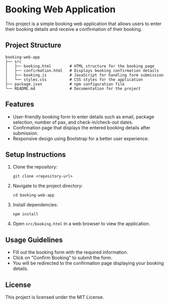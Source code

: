 # Booking Web Application

This project is a simple booking web application that allows users to enter their booking details and receive a confirmation of their booking.

## Project Structure

```
booking-web-app
├── src
│   ├── booking.html        # HTML structure for the booking page
│   ├── confirmation.html   # Displays booking confirmation details
│   ├── booking.js          # JavaScript for handling form submission
│   └── styles.css          # CSS styles for the application
├── package.json            # npm configuration file
└── README.md               # Documentation for the project
```

## Features

- User-friendly booking form to enter details such as email, package selection, number of pax, and check-in/check-out dates.
- Confirmation page that displays the entered booking details after submission.
- Responsive design using Bootstrap for a better user experience.

## Setup Instructions

1. Clone the repository:
   ```
   git clone <repository-url>
   ```
2. Navigate to the project directory:
   ```
   cd booking-web-app
   ```
3. Install dependencies:
   ```
   npm install
   ```
4. Open `src/booking.html` in a web browser to view the application.

## Usage Guidelines

- Fill out the booking form with the required information.
- Click on "Confirm Booking" to submit the form.
- You will be redirected to the confirmation page displaying your booking details.

## License

This project is licensed under the MIT License.